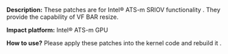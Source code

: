 **Description:**
These patches are for Intel® ATS-m SRIOV functionality . They provide the capability of VF BAR resize.

**Impact platform:**
Intel® ATS-m GPU

**How to use?**
Please apply these patches into the kernel code and rebuild it .
